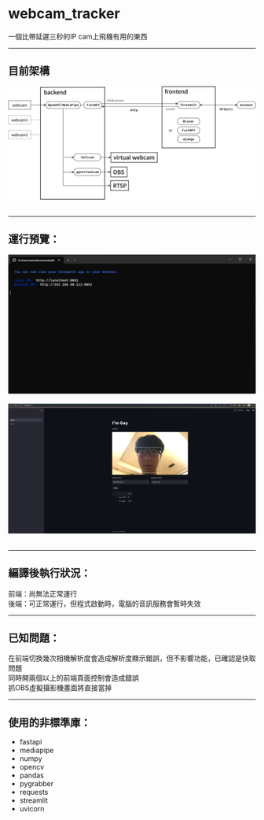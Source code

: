 # webcam_tracker
一個比帶延遲三秒的IP cam上飛機有用的東西
 
***
## 目前架構
<img src="./架構.png"><br><br>

***
## 運行預覽：
<img src="./demo1.png"><br><br>
<img src="./demo2.png"><br><br>

***
## 編譯後執行狀況：
前端：尚無法正常運行  
後端：可正常運行，但程式啟動時，電腦的音訊服務會暫時失效

***
## 已知問題：
在前端切換幾次相機解析度會造成解析度顯示錯誤，但不影響功能，已確認是快取問題  
同時開兩個以上的前端頁面控制會造成錯誤  
抓OBS虛擬攝影機畫面將直接當掉

***
## 使用的非標準庫： 
 - fastapi 
 - mediapipe
 - numpy
 - opencv
 - pandas
 - pygrabber
 - requests
 - streamlit
 - uvicorn